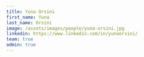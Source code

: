 ```yaml
---
title: Yuna Orsini
first_name: Yuna
last_name: Orsini
image: /assets/images/people/yuna-orsini.jpg
linkedin: https://www.linkedin.com/in/yunaorsini/
team: true
admin: true
---
```

